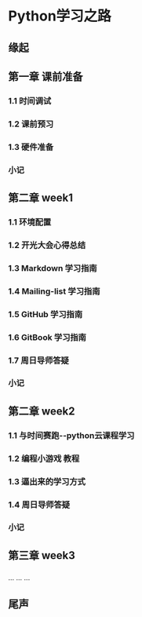 # Python学习之路

## 缘起
## 第一章 课前准备
### 1.1 时间调试
### 1.2 课前预习
### 1.3 硬件准备
###  小记

## 第二章 week1
### 1.1 环境配置
### 1.2 开光大会心得总结
### 1.3 Markdown 学习指南
### 1.4 Mailing-list 学习指南
### 1.5 GitHub 学习指南
### 1.6 GitBook 学习指南
### 1.7 周日导师答疑
### 小记

## 第二章 week2
### 1.1 与时间赛跑--python云课程学习
### 1.2 编程小游戏 教程
### 1.3 逼出来的学习方式
### 1.4 周日导师答疑
### 小记

## 第三章 week3
###

...
...
...


## 尾声

 

